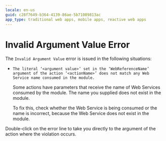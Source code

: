 ```yaml
---
locale: en-us
guid: c28f7649-b364-4139-86ae-5b71089813ac
app_type: traditional web apps, mobile apps, reactive web apps
---
```


# Invalid Argument Value Error

The `Invalid Argument Value` error is issued in the following situations:

* `The literal ‘<argument value>’ set in the ‘WebReferenceName’ argument of the action ‘<actionName>’ does not match any Web Service name consumed in the module.`
  
    Some actions have parameters that receive the name of Web Services consumed by the module. The name you supplied does not exist in the module.

    To fix this, check whether the Web Service is being consumed or the name is incorrect, because the Web Service does not exist in the module.

Double-click on the error line to take you directly to the argument of the action where the violation occurs.
